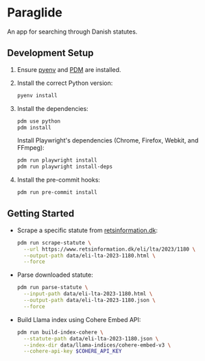 # Paraglide

An app for searching through Danish statutes.

## Development Setup

1. Ensure [pyenv](https://github.com/pyenv/pyenv) and [PDM](https://pdm.fming.dev/) are installed.

2. Install the correct Python version:

    ```bash
    pyenv install
    ```

3. Install the dependencies:

    ```bash
    pdm use python
    pdm install
    ```

    Install Playwright's dependencies (Chrome, Firefox, Webkit, and FFmpeg):

    ```bash
    pdm run playwright install
    pdm run playwright install-deps
    ```

4. Install the pre-commit hooks:

    ```bash
    pdm run pre-commit install
    ```

## Getting Started

- Scrape a specific statute from [retsinformation.dk](https://www.retsinformation.dk/):

  ```bash
  pdm run scrape-statute \
    --url https://www.retsinformation.dk/eli/lta/2023/1180 \
    --output-path data/eli-lta-2023-1180.html \
    --force
  ```

- Parse downloaded statute:

  ```bash
  pdm run parse-statute \
    --input-path data/eli-lta-2023-1180.html \
    --output-path data/eli-lta-2023-1180.json \
    --force
  ```

- Build Llama index using Cohere Embed API:

  ```bash
  pdm run build-index-cohere \
    --statute-path data/eli-lta-2023-1180.json \
    --index-dir data/llama-indices/cohere-embed-v3 \
    --cohere-api-key $COHERE_API_KEY
  ```
